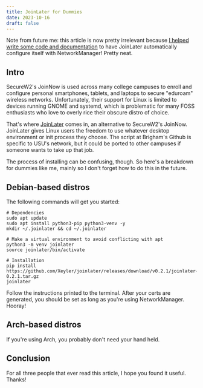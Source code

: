 ```yaml
---
title: JoinLater for Dummies
date: 2023-10-16
draft: false
---
```


Note from future me: this article is now pretty irrelevant because [I helped write some code and documentation](https://github.com/Xeyler/joinlater/pull/2/files) to have JoinLater automatically configure itself with NetworkManager! Pretty neat.

## Intro

SecureW2's JoinNow is used across many college campuses to enroll and configure personal smartphones, tablets, and laptops to secure "eduroam" wireless networks. Unfortunately, their support for Linux is limited to devices running GNOME and systemd, which is problematic for many FOSS enthusiasts who love to overly rice their obscure distro of choice.

That's where [JoinLater](https://github.com/Xeyler/joinlater) comes in, an alternative to SecureW2's JoinNow. JoinLater gives Linux users the freedom to use whatever desktop environment or init process they choose. The script at Brigham's Github is specific to USU's network, but it could be ported to other campuses if someone wants to take up that job.

The process of installing can be confusing, though. So here's a breakdown for dummies like me, mainly so I don't forget how to do this in the future.

## Debian-based distros

The following commands will get you started:

```
# Dependencies
sudo apt update
sudo apt install python3-pip python3-venv -y
mkdir ~/.joinlater && cd ~/.joinlater

# Make a virtual environment to avoid conflicting with apt
python3 -m venv joinlater
source joinlater/bin/activate

# Installation
pip install https://github.com/Xeyler/joinlater/releases/download/v0.2.1/joinlater-0.2.1.tar.gz
joinlater
```

Follow the instructions printed to the terminal. After your certs are generated, you should be set as long as you're using NetworkManager. Hooray!

## Arch-based distros

If you're using Arch, you probably don't need your hand held.

## Conclusion

For all three people that ever read this article, I hope you found it useful. Thanks!
